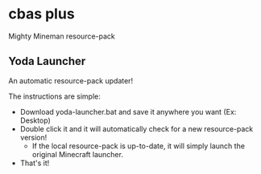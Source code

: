 # cbas plus
Mighty Mineman resource-pack

## Yoda Launcher

An automatic resource-pack updater!

The instructions are simple:

- Download yoda-launcher.bat and save it anywhere you want (Ex: Desktop)
- Double click it and it will automatically check for a new resource-pack version!
  - If the local resource-pack is up-to-date, it will simply launch the original Minecraft launcher.
- That's it!
